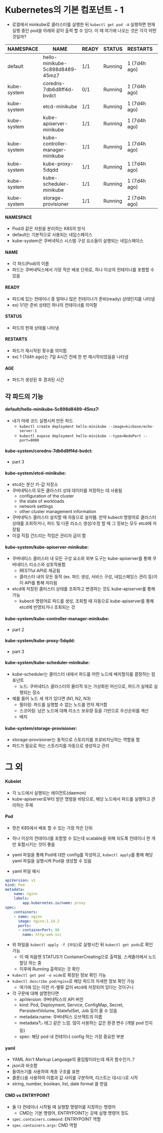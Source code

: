 

# Kubernetes의 기본 컴포넌트 - 1

- 로컬에서 minkube로 클러스터를 실행한 뒤 `kubectl get pod -A` 실행하면 현재 실행 중인 pod을 아래와 같이 출력 할 수 있다. 이 때 여기에 나오는 것은 각각 어떤 것일까?

| NAMESPACE   | NAME                               | READY | STATUS  | RESTARTS         | AGE   |
|-------------|------------------------------------|-------|---------|------------------|-------|
| default     | hello-minikube-5c898d8489-45mz7    | 1/1   | Running | 1 (7d4h ago)     | 7d4h  |
| kube-system | coredns-7db6d8ff4d-bvdct           | 0/1   | Running | 1 (7d4h ago)     | 7d4h  |
| kube-system | etcd-minikube                      | 1/1   | Running | 1 (7d4h ago)     | 7d4h  |
| kube-system | kube-apiserver-minikube            | 1/1   | Running | 1 (7d4h ago)     | 7d4h  |
| kube-system | kube-controller-manager-minikube   | 1/1   | Running | 1 (7d4h ago)     | 7d4h  |
| kube-system | kube-proxy-5dqdd                   | 1/1   | Running | 1 (7d4h ago)     | 7d4h  |
| kube-system | kube-scheduler-minikube            | 1/1   | Running | 1 (7d4h ago)     | 7d4h  |
| kube-system | storage-provisioner                | 1/1   | Running | 2 (7d4h ago)     | 7d4h  |


#### NAMESPACE

- Pod과 같은 자원을 분리하는 K8S의 방식
- default는 기본적으로 사용되는 네임스페이스
- kube-system은 쿠버네틱스 시스템 구성 요소들이 실행되는 네임스페이스

#### NAME

- 각 파드(Pod)의 이름
- 파드는 쿠버네틱스에서 가장 작은 배포 단위로, 하나 이상의 컨테이너를 포함할 수 있음

#### READY

- 파드에 있는 컨테이너 중 얼마나 많은 컨테이너가 준비(ready) 상태인지를 나타냄
- ex) 1/1은 준비 상태인 하나의 컨테이너를 의미함

#### STATUS

- 파드의 현재 상태를 나타냄

#### RESTARTS

- 파드가 재시작된 횟수를 의미함.
- ex) 1 (7d4h ago)는 7일 4시간 전에 한 번 재시작되었음을 나타냄

#### AGE

- 파드가 생성된 후 경과된 시간


## 각 파드의 기능

#### default/hello-minikube-5c898d8489-45mz7:

- 내가 아래 코드 실행시켜 만든 파드
    - `kubectl create deployment hello-minikube --image=kicbase/echo-server:1`
    - `kubectl expose deployment hello-minikube --type=NodePort --port=8080`

#### kube-system/coredns-7db6d8ff4d-bvdct:

- part 3

#### kube-system/etcd-minikube:

- etcd는 분산 키-값 저장소
- 쿠버네틱스의 모든 클러스터 상태 데이터를 저장하는 데 사용됨
    - configuration of the cluster
    - the state of workloads
    - network settings
    - other cluster management information
- 쿠버네틱스 클러스터 설치할 때 자동으로 설치됌. 만약 kubectl 명령어로 클러스터 상태를 조회하거나, 파드 및 다른 리소스 생성/수정 할 때 그 정보는 모두 etcd에 저장됨
- 이걸 직접 건드리는 작업은 관리자 급이 함

#### kube-system/kube-apiserver-minikube:

- 쿠버네티스 클러스터 내 모든 구성 요소와 외부 도구는 kube-apiserver를 통해 쿠버네티스 리소스와 상호작용함
    - RESTful API로 제공됨
    - 클러스터 내의 모든 동작 (ex. 파드 생성, 서비스 구성, 네임스페잉스 관리 등)이 이 API를 통해 처리됨
- etcd에 저장된 클러스터 상태를 조회하고 변경하는 것도 kube-apiserver를 통해 가능
    - kubectl 명령어로 파드를 생성, 조회할 때 자동으로 kube-apiserver를 통해 etcd에 반영되거나 조회되는 것


#### kube-system/kube-controller-manager-minikube:

- part 2

#### kube-system/kube-proxy-5dqdd:

- part 3

#### kube-system/kube-scheduler-minikube:

- kube-scheduler는 클러스터 내에서 파드를 어떤 노드에 배치할지를 결정하는 컴포넌트
    - 노드: 쿠버네티스 클러스터의 물리적 또는 가상화된 머신으로, 파드가 실제로 실행되는 장소
- 예를 들어 노드 세 개가 있다면 (N1, N2, N3)
    - 필터링: 파드를 실행할 수 없는 노드를 먼저 제거함
    - 스코어링: 남은 노드에 대해 리소스 보유량 등을 기반으로 우선순위를 계산
    - 배치


#### kube-system/storage-provisioner:

- storage-provisioner는 동적으로 스토리지를 프로비저닝하는 역할을 함
- 파드가 필요로 하는 스토리지를 자동으로 생성하고 관리




# 그 외

#### Kubelet

- 각 노드에서 실행되는 에이전트(daemon)
- kube-apiserver로부터 받은 명령을 바탕으로, 해당 노드에서 파드를 실행하고 관리하는 주체


#### Pod

- 팟은 K8S에서 배포 할 수 있는 가장 작은 단위
- 하나 이상의 컨테이너를 포함할 수 있는데 scalable을 위해 되도록 컨테이너 한 개만 포함시키는 것이 좋음

- yaml 파일을 통해 Pod에 대한 config를 작성하고, `kubectl apply`를 통해 해당 yaml 파일을 실행시켜 Pod을 생성할 수 있음
- yaml 파일 예시

```yaml
apiVersion: v1
kind: Pod
metadata:
    name: nginx
    labels:
        app.kubernetes.io/name: proxy
spec:
    containers:
    - name: nginx
      image: nginx:1.14.2
      ports:
      - containerPort: 80
        name: http-web-svc
```

- 위 파일을 `kubectl apply -f {파일}`로 실행시킨 뒤 `kubectl get pods`로 확인 가능
    - 이 때 처음엔 STATUS가 ContainerCreating으로 출력됨. 스케줄러에서 노드 할당 하는 중
    - 이후에 Running 출력되는 것 확인
- `kubectl get pod -o wide`로 확장된 정보 확인 가능
- `kubectl describe pod/nginx`로 해당 파드의 자세한 정보 확인 가능
    - 여기에 있는 이런 키-밸류 값이 etcd에 저장되어 있다는 것이구나
- 각 구문에 대해 설명한다면
    - apiVersion: 쿠버네틱스의 API 버전
    - kind: Pod, Deployment, Service, ConfigMap, Secret, PersistentVolume, StatefulSet, Job 등이 올 수 있음
    - metadata:name: 쿠버네틱스 오브젝트의 이름
    - metadata:label: 태그 같은 느낌. 많이 사용하는 값은 환경 변수 (개발 pod 인지 등)
    - spec: 해당 pod 내 컨테이너 config 하는 가장 중요한 부분


#### yaml

- YAML Ain't Markup Language의 줄임말이라는데 재귀 함수인가..?
- json과 비슷함
- 들여쓰기를 사용하여 계층 구조를 표현
- 콜론(:)을 사용하여 이름과 값 사이를 구분하며, 리스트는 대시(-)로 시작
- string, number, boolean, list, date format 을 받음


#### CMD vs ENTRYPOINT

- 둘 다 컨테이너 시작될 때 실행할 명령어를 지정하는 명령어
    - CMD는 기본 명령어, ENTRYPOINT는 강제 실행 명령어 정도
- `spec.containers.command`: ENTRYPOINT 역할
- `spec.containers.args`: CMD 역할